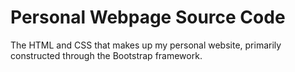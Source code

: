 # Personal Webpage Source Code
The HTML and CSS that makes up my personal website, primarily constructed through the Bootstrap framework.
